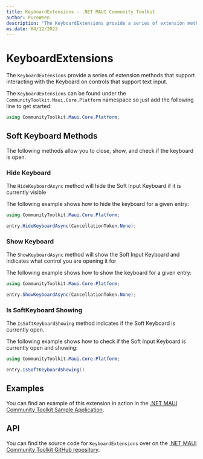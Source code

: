 ```yaml
---
title: KeyboardExtensions - .NET MAUI Community Toolkit
author: PureWeen
description: "The KeyboardExtensions provide a series of extension methods that support interacting with the Keyboard."
ms.date: 04/12/2023
---
```


# KeyboardExtensions

The `KeyboardExtensions` provide a series of extension methods that support interacting with the Keyboard on controls that support text input.

The `KeyboardExtensions` can be found under the `CommunityToolkit.Maui.Core.Platform` namespace so just add the following line to get started:

```csharp
using CommunityToolkit.Maui.Core.Platform;
```

## Soft Keyboard Methods

The following methods allow you to close, show, and check if the keyboard is open.

### Hide Keyboard

The `HideKeyboardAsync` method will hide the Soft Input Keyboard if it is currently visible

The following example shows how to hide the keyboard for a given entry:

```csharp
using CommunityToolkit.Maui.Core.Platform;

entry.HideKeyboardAsync(CancellationToken.None);
```

### Show Keyboard

The `ShowKeyboardAsync` method will show the Soft Input Keyboard and indicates what control you are opening it for

The following example shows how to show the keyboard for a given entry:
```csharp
using CommunityToolkit.Maui.Core.Platform;

entry.ShowKeyboardAsync(CancellationToken.None);
```

### Is SoftKeyboard Showing

The `IsSoftKeyboardShowing` method indicates if the Soft Keyboard is currently open.

The following example shows how to check if the Soft Input Keyboard is currently open and showing:

```csharp
using CommunityToolkit.Maui.Core.Platform;

entry.IsSoftKeyboardShowing()
```

## Examples

You can find an example of this extension in action in the [.NET MAUI Community Toolkit Sample Application](https://github.com/CommunityToolkit/Maui/blob/main/samples/CommunityToolkit.Maui.Sample/Pages/Extensions/KeyboardExtensionsPage.xaml).

## API

You can find the source code for `KeyboardExtensions` over on the [.NET MAUI Community Toolkit GitHub repository](https://github.com/CommunityToolkit/Maui/blob/main/src/CommunityToolkit.Maui.Core/Platform/KeyboardExtensions/KeyboardExtensions.shared.cs).
